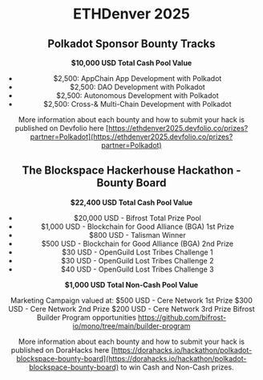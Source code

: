 <div align="center">

# ETHDenver 2025

## Polkadot Sponsor Bounty Tracks

**$10,000 USD Total Cash Pool Value**

* $2,500: AppChain App Development with Polkadot
* $2,500: DAO Development with Polkadot
* $2,500: Autonomous Development with Polkadot
* $2,500: Cross-& Multi-Chain Development with Polkadot

More information about each bounty and how to submit your hack is published on Devfolio here [https://ethdenver2025.devfolio.co/prizes?partner=Polkadot](https://ethdenver2025.devfolio.co/prizes?partner=Polkadot)

## The Blockspace Hackerhouse Hackathon - Bounty Board

**$22,400 USD Total Cash Pool Value**

* $20,000 USD - Bifrost Total Prize Pool
* $1,000 USD - Blockchain for Good Alliance (BGA) 1st Prize
* $800 USD - Talisman Winner
* $500 USD - Blockchain for Good Alliance (BGA) 2nd Prize
* $30 USD - OpenGuild Lost Tribes Challenge 1 
* $30 USD - OpenGuild Lost Tribes Challenge 2
* $40 USD - OpenGuild Lost Tribes Challenge 3

**$1,000 USD Total Non-Cash Pool Value**

Marketing Campaign valued at:
$500 USD - Cere Network 1st Prize
$300 USD - Cere Network 2nd Prize
$200 USD - Cere Network 3rd Prize
Bifrost Builder Program opportunities https://github.com/bifrost-io/mono/tree/main/builder-program

More information about each bounty and how to submit your hack is published on DoraHacks here [https://dorahacks.io/hackathon/polkadot-blockspace-bounty-board](https://dorahacks.io/hackathon/polkadot-blockspace-bounty-board) to win Cash and Non-Cash prizes.
